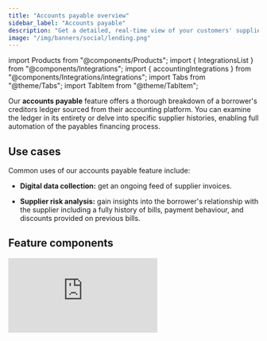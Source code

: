 ```yaml
---
title: "Accounts payable overview"
sidebar_label: "Accounts payable"
description: "Get a detailed, real-time view of your customers' supplier invoices to assess creditor risk"
image: "/img/banners/social/lending.png"
---
```


import Products from "@components/Products";
import { IntegrationsList } from "@components/Integrations";
import { accountingIntegrations } from "@components/Integrations/integrations";
import Tabs from "@theme/Tabs";
import TabItem from "@theme/TabItem";

Our **accounts payable** feature offers a thorough breakdown of a borrower's creditors ledger sourced from their accounting platform. You can examine the ledger in its entirety or delve into specific supplier histories, enabling full automation of the payables financing process.

## Use cases

Common uses of our accounts payable feature include:

- **Digital data collection:** get an ongoing feed of supplier invoices.

- **Supplier risk analysis:** gain insights into the borrower's relationship with the supplier including a fully history of bills, payment behaviour, and discounts provided on previous bills. 

## Feature components

<iframe
  src="https://docs.google.com/spreadsheets/d/e/2PACX-1vQXnkKj3esBrzpD--pKV_tVTfTHxDPpxz8BBFe2SjcNt6kB2-qcTFDxEye3kxHWu91mYRzLoCjYfpHH/pubhtml?gid=1075181493&amp;single=true&amp;widget=true&amp;headers=false"
  frameborder="0"
  className="googleSheets"
  style={{ height: "300px" }}
/>

## Supported outputs

You can retrieve the data pulled and enriched by the feature by [downloading a report in an Excel format](/lending/features/excel-download-overview) or calling the **accounts payable** [endpoints of our API](/lending-api#/operations/list-accounting-bill-credit-notes).

For example, use the [List suppliers](/lending-api#/operations/list-accounting-suppliers) endpoint to access the company's current suppliers for further assessment.

<Tabs>

<TabItem value="nodejs" label="TypeScript">

```javascript
const suppliersResponse = await lendingClient.accountsPayable.suppliers.list({
    companyId: companyId,
    query: 'status=Active'
  });

if(suppliersResponse.statusCode != 200){
  throw new Error("Could not get current suppliers")
}

console.log(suppliersResponse.suppliers[0].supplierName)
```

</TabItem>

<TabItem value="python" label="Python">

```python
suppliers_request = operations.ListAccountingSuppliersRequest(
    company_id=company_id,
    query='status=Active'
)

suppliers_response = lending_client.accounts_payable.suppliers.list(suppliers_request)

if suppliers_response.status_code != 200:
  raise Exception('Could not get current suppliers')

print(suppliers_response.suppliers[0].supplier_name)
```

</TabItem>

<TabItem value="csharp" label="C#">

```csharp

var suppliersResponse = await lendingClient.AccountsPayable.Suppliers.ListAsync(new() {
    CompanyId = companyId,
    Query = "status=Active"
});

if(suppliersResponse.StatusCode != 200){
  throw new Exception("Could not get current suppliers");
}

Console.WriteLine(suppliersResponse.Suppliers[0].SupplierName);
```

</TabItem>

<TabItem value="go" label="Go">

```go
ctx := context.Background()
suppliersResponse, err := lendingClient.AccountsPayable.Suppliers.List(ctx, 
  operations.ListAccountingSuppliersRequest{
    CompanyID: companyID,
    Query: "status=Active",
})

if suppliersResponse.StatusCode == 200 {
  fmt.Println(suppliersResponse.Suppliers[0].SupplierName)
}
```

</TabItem>

</Tabs>

## Get started

Once you have the Lending API enabled, configure your instance to work with our accounts payable feature. 

#### Configure data sources

Follow the respective guides to set up and enable accounting integrations that will serve as a data source for the feature:

<IntegrationsList integrations={accountingIntegrations} />

#### Enable data types and sync schedule

See how to [enable data types](/core-concepts/data-type-settings#override-the-default-sync-settings) and ensure the following data types have been switched on:

- Suppliers `suppliers`
- Bills `bills`
- Bill payments `billPayments`
- Bill credit notes `billCreditNotes`

Configure the solution to refresh data when you need it by [setting a synchronization frequency](/core-concepts/data-type-settings#choose-a-synchronization-frequency). We recommend setting it to a daily or monthly sync.

#### Configure webhooks

We recommend you [configure webhook consumers](/using-the-api/webhooks/create-consumer) with the following [event types](/using-the-api/webhooks/event-types) to manage your data pipelines. These webhooks send a message for each `dataType` separately.

- [Dataset status has changed to an error state](/using-the-api/webhooks/event-types)  

  This means an issue occurred when syncing the specified data type. Resolve the issue and [initiate the sync](/using-the-api/queueing-data-syncs#refresh-data) for this dataset again. 
 
- [Dataset data changed](/using-the-api/webhooks/event-types)  

  This means data has been updated for the specified data type. This can include new, updated or deleted data. You should then refresh the data in your platform.

---

## Read next
- [Company info](/lending/features/company-info-overview)
